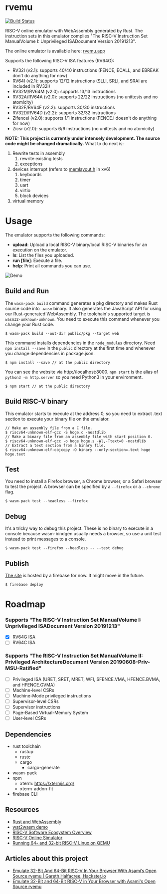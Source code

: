 # rvemu
[![Build Status](https://travis-ci.com/d0iasm/rvemu.svg?branch=master)](https://travis-ci.com/d0iasm/rvemu)  

RISC-V online emulator with WebAssembly generated by Rust. The instruction sets in this emulator complies "The RISC-V Instruction Set ManualVolume I: Unprivileged ISADocument Version 20191213".

The online emulator is available here: [rvemu.app](https://rvemu.app/)

Supports the following RISC-V ISA features (RV64G):
- RV32I (v2.1): supports 40/40 instructions (FENCE, ECALL, and EBREAK don't do anything for now)
- RV64I (v2.1): supports 12/12 instructions (SLLI, SRLI, and SRAI are included in RV32I)
- RV32M/RV64M (v2.0): supports 13/13 instructions
- RV32A/RV64A (v2.0): supports 22/22 instructions (no unittests and no atomicity)
- RV32F/RV64F (v2.2): supports 30/30 instructions
- RV32D/RV64D (v2.2): supports 32/32 instructions
- Zifencei (v2.0): supports 1/1 instructions (FENCE.i doesn't do anything for now)
- Zicsr (v2.0): supports 6/6 instructions (no unittests and no atomicity)

__NOTE: This project is currently under intensely development. The source code might be changed dramatically.__
What to do next is:
1. Rewrite tests in assembly
   1. rewrite existing tests
   2. exceptions
2. devices interrupt (refers to
   [memlayout.h](https://github.com/mit-pdos/xv6-riscv/blob/37df68e5dedbf2a26c2bf0bdae090b206ce78b48/kernel/memlayout.h) in xv6)
   1. keyboards
   2. timer
   3. uart
   4. virtio
   5. block devices
3. virtual memory

# Usage
The emulator supports the following commands:
- __upload__: Upload a local RISC-V binary/local RISC-V binaries for an execution on the emulator.
- __ls__: List the files you uploaded.
- __run [file]__: Execute a file.
- __help__: Print all commands you can use.

![Demo](https://raw.githubusercontent.com/d0iasm/rvemu/master/demo.gif)

## Build and Run
The `wasm-pack build` command generates a pkg directory and makes Rust source code into `.wasm` binary. It also generates the JavaScript API for using our Rust-generated WebAssembly. The toolchain's supported target is `wasm32-unknown-unknown`.
You need to execute this command whenever you change your Rust code.
```
$ wasm-pack build --out-dir public/pkg --target web
```

This command installs dependencies in the `node_modules` directory. Need `npm install --save` in the `public` directory at the first time and whenever you change dependencies in package.json.
```
$ npm install --save // at the public directory
```

You can see the website via http://localhost:8000. `npm start` is the alias of `python3 -m http.server` so you need Python3 in your environment.
```
$ npm start // at the public directory
```

## Build RISC-V binary
This emulator starts to execute at the address 0, so you need to extract .text section to execute your binary file on the emulator.
```
// Make an assembly file from a C file.
$ riscv64-unknown-elf-gcc -S hoge.c -nostdlib
// Make a binary file from an assembly file with start position 0.
$ riscv64-unknown-elf-gcc -o hoge hoge.s -Wl,-Ttext=0 -nostdlib
// Extract a text section from a binary file.
$ riscv64-unknown-elf-objcopy -O binary --only-section=.text hoge hoge.text
```

## Test
You need to install a Firefox browser, a Chrome browser, or a Safari browser to test the project. A browser can be specified by a `--firefox` or a `--chrome` flag.
```
$ wasm-pack test --headless --firefox
```

## Debug
It's a tricky way to debug this project. These is no binary to execute in a console because wasm-bindgen usually needs a browser, so use a unit test instead to print messages to a console.
```
$ wasm-pack test --firefox --headless -- --test debug
```

## Publish
[The site](https://rvemu.app/) is hosted by a firebase for now. It might move in the future.
```
$ firebase deploy
```

# Roadmap
### Supports "The RISC-V Instruction Set ManualVolume I: Unprivileged ISADocument Version 20191213"
- [x] RV64G ISA
- [ ] RV64C ISA

### Supports "The RISC-V Instruction Set ManualVolume II: Privileged ArchitectureDocument Version 20190608-Priv-MSU-Ratified"
- [ ] Privileged ISA (URET, SRET, MRET, WFI, SFENCE.VMA, HFENCE.BVMA, and HFENCE.GVMA)
- [ ] Machine-level CSRs
- [ ] Machine-Mode privileged instructions
- [ ] Supervisor-level CSRs
- [ ] Supervisor instructions
- [ ] Page-Based Virtual-Memory System
- [ ] User-level CSRs

## Dependencies
- rust toolchain
  - rustup
  - rustc
  - cargo
    - cargo-generate
- wasm-pack
- npm
  - xterm: https://xtermjs.org/
  - xterm-addon-fit
- firebase CLI

## Resources
- [Rust and WebAssembly](https://rustwasm.github.io/docs/book/introduction.html)
- [wat2wasm demo](https://webassembly.github.io/wabt/demo/wat2wasm/)
- [RISC-V Software Ecosystem Overview](https://riscv.org/software-status/)
- [RISC-V Online Simulator](https://www.kvakil.me/venus/)
- [Running 64- and 32-bit RISC-V Linux on QEMU](https://risc-v-getting-started-guide.readthedocs.io/en/latest/linux-qemu.html)

## Articles about this project
- [Emulate 32-Bit And 64-Bit RISC-V In Your Browser With Asami’s Open Source rvemu | Gareth Halfacree, Hackster.io](https://riscv.org/2020/01/emulate-32-bit-and-64-bit-risc-v-in-your-browser-with-asamis-open-source-rvemu-gareth-halfacree-hackster-io/)
- [Emulate 32-Bit and 64-Bit RISC-V in Your Browser with Asami's Open Source rvemu](https://www.hackster.io/news/emulate-32-bit-and-64-bit-risc-v-in-your-browser-with-asami-s-open-source-rvemu-b783f672e463)
